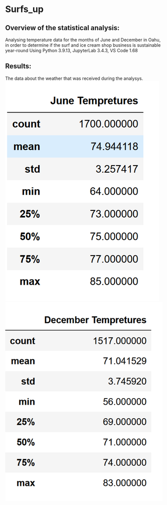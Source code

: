 # Surfs_up

##  Overview of the statistical analysis:
Analysing temperature data for the months of June and December in Oahu, in order to determine if the surf and ice cream shop business is sustainable year-round
Using Python 3.9.13, JupyterLab 3.4.3, VS Code 1.68

## Results:
The data about the weather that was received during the analysys.
![](June.png)
![](Dec.png)
